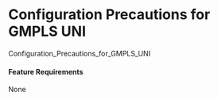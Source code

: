 Configuration Precautions for GMPLS UNI
=======================================

Configuration_Precautions_for_GMPLS_UNI

#### Feature Requirements

None